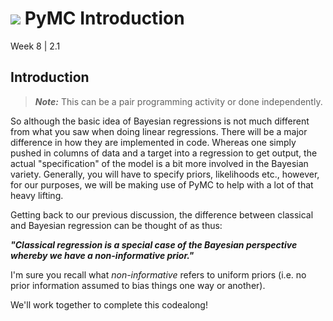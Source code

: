 # ![](https://ga-dash.s3.amazonaws.com/production/assets/logo-9f88ae6c9c3871690e33280fcf557f33.png) PyMC Introduction
Week 8 | 2.1

## Introduction

> ***Note:*** This can be a pair programming activity or done independently.

So although the basic idea of Bayesian regressions is not much different from what you saw when doing linear regressions. There will be a major difference in how they are implemented in code. Whereas one simply pushed in columns of data and a target into a regression to get output, the actual "specification" of the model is a bit more involved in the Bayesian variety. Generally, you will have to specify priors, likelihoods etc., however, for our purposes, we will be making use of PyMC to help with a lot of that heavy lifting.

Getting back to our previous discussion, the difference between classical and Bayesian regression can be thought of as thus:

***"Classical regression is a special case of the Bayesian perspective whereby we have a non-informative prior."***

I'm sure you recall what *non-informative* refers to uniform priors (i.e. no prior information assumed to bias things one way or another).

We'll work together to complete this codealong!
